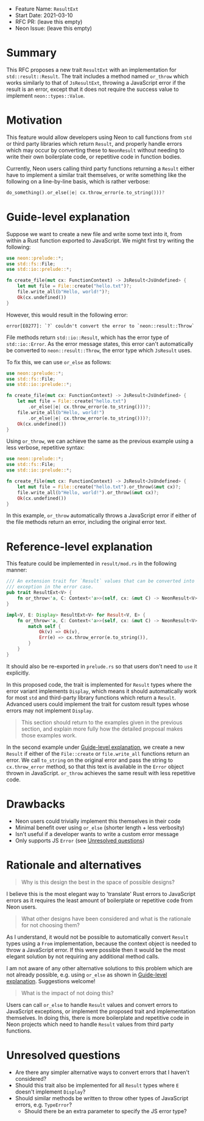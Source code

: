 - Feature Name: `ResultExt`
- Start Date: 2021-03-10
- RFC PR: (leave this empty)
- Neon Issue: (leave this empty)

# Summary

[summary]: #summary

This RFC proposes a new trait `ResultExt` with an implementation for `std::result::Result`. The trait includes a method named `or_throw` which works similarly to that of `JsResultExt`, throwing a JavaScript error if the result is an error, except that it does not require the success value to implement `neon::types::Value`.

# Motivation

[motivation]: #motivation

This feature would allow developers using Neon to call functions from `std` or third party libraries which return `Result`, and properly handle errors which may occur by converting these to `NeonResult` without needing to write their own boilerplate code, or repetitive code in function bodies.

Currently, Neon users calling third party functions returning a `Result` either have to implement a similar trait themselves, or write something like the following on a line-by-line basis, which is rather verbose:

```rust
do_something().or_else(|e| cx.throw_error(e.to_string()))?
```

# Guide-level explanation

[guide-level-explanation]: #guide-level-explanation

Suppose we want to create a new file and write some text into it, from within a Rust function exported to JavaScript. We might first try writing the following:

```rust
use neon::prelude::*;
use std::fs::File;
use std::io::prelude::*;

fn create_file(mut cx: FunctionContext) -> JsResult<JsUndefined> {
    let mut file = File::create("hello.txt")?;
    file.write_all(b"Hello, world!")?;
    Ok(cx.undefined())
}
```

However, this would result in the following error:

```
error[E0277]: `?` couldn't convert the error to `neon::result::Throw`
```

File methods return `std::io::Result`, which has the error type of `std::io::Error`. As the error message states, this error can't automatically be converted to `neon::result::Throw`, the error type which `JsResult` uses.

To fix this, we can use `or_else` as follows:

```rust
use neon::prelude::*;
use std::fs::File;
use std::io::prelude::*;

fn create_file(mut cx: FunctionContext) -> JsResult<JsUndefined> {
    let mut file = File::create("hello.txt")
        .or_else(|e| cx.throw_error(e.to_string()))?;
    file.write_all(b"Hello, world!")
        .or_else(|e| cx.throw_error(e.to_string()))?;
    Ok(cx.undefined())
}
```

Using `or_throw`, we can achieve the same as the previous example using a less verbose, repetitive syntax:

```rust
use neon::prelude::*;
use std::fs::File;
use std::io::prelude::*;

fn create_file(mut cx: FunctionContext) -> JsResult<JsUndefined> {
    let mut file = File::create("hello.txt").or_throw(&mut cx)?;
    file.write_all(b"Hello, world!").or_throw(&mut cx)?;
    Ok(cx.undefined())
}
```

In this example, `or_throw` automatically throws a JavaScript error if either of the file methods return an error, including the original error text.

# Reference-level explanation

[reference-level-explanation]: #reference-level-explanation

This feature could be implemented in `result/mod.rs` in the following manner:

```rust
/// An extension trait for `Result` values that can be converted into `NeonResult` values by throwing a JavaScript
/// exception in the error case.
pub trait ResultExt<V> {
    fn or_throw<'a, C: Context<'a>>(self, cx: &mut C) -> NeonResult<V>;
}

impl<V, E: Display> ResultExt<V> for Result<V, E> {
    fn or_throw<'a, C: Context<'a>>(self, cx: &mut C) -> NeonResult<V> {
        match self {
            Ok(v) => Ok(v),
            Err(e) => cx.throw_error(e.to_string()),
        }
    }
}
```

It should also be re-exported in `prelude.rs` so that users don't need to `use` it explicitly.

In this proposed code, the trait is implemented for `Result` types where the error variant implements `Display`, which means it should automatically work for most `std` and third-party library functions which return a `Result`. Advanced users could implement the trait for custom result types whose errors may not implement `Display`.

> This section should return to the examples given in the previous section, and explain more fully how the detailed proposal makes those examples work.

In the second example under [Guide-level explanation](#guide-level-explanation), we create a new `Result` if either of the `File::create` or `file.write_all` functions return an error. We call `to_string` on the original error and pass the string to `cx.throw_error` method, so that this text is available in the `Error` object thrown in JavaScript. `or_throw` achieves the same result with less repetitive code.

# Drawbacks

[drawbacks]: #drawbacks

- Neon users could trivially implement this themselves in their code
- Minimal benefit over using `or_else` (shorter length + less verbosity)
- Isn't useful if a developer wants to write a custom error message
- Only supports JS `Error` (see [Unresolved questions](#unresolved-questions))

# Rationale and alternatives

[alternatives]: #alternatives

> Why is this design the best in the space of possible designs?

I believe this is the most elegant way to 'translate' Rust errors to JavaScript errors as it requires the least amount of boilerplate or repetitive code from Neon users.

> What other designs have been considered and what is the rationale for not choosing them?

As I understand, it would not be possible to automatically convert `Result` types using a `From` implementation, because the context object is needed to throw a JavaScript error. If this were possible then it would be the most elegant solution by not requiring any additional method calls.

I am not aware of any other alternative solutions to this problem which are not already possible, e.g. using `or_else` as shown in [Guide-level explanation](#guide-level-explanation). Suggestions welcome!

> What is the impact of not doing this?

Users can call `or_else` to handle `Result` values and convert errors to JavaScript exceptions, or implement the proposed trait and implementation themselves. In doing this, there is more boilerplate and repetitive code in Neon projects which need to handle `Result` values from third party functions.

# Unresolved questions

[unresolved]: #unresolved-questions

- Are there any simpler alternative ways to convert errors that I haven't considered?
- Should this trait also be implemented for all `Result` types where `E` doesn't implement `Display`?
- Should similar methods be written to throw other types of JavaScript errors, e.g. `TypeError`?
  - Should there be an extra parameter to specify the JS error type?
